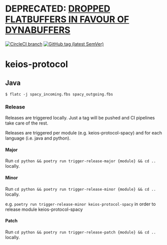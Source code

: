 # DEPRECATED: [DROPPED FLATBUFFERS IN FAVOUR OF DYNABUFFERS](https://github.com/leftshiftone/keios-dynabuffers)

[![CircleCI branch](https://img.shields.io/circleci/project/github/leftshiftone/keios-protocol/master.svg?style=flat-square)](https://circleci.com/gh/leftshiftone/keios-protocol)
[![GitHub tag (latest SemVer)](https://img.shields.io/github/tag/leftshiftone/keios-protocol.svg?style=flat-square)](https://github.com/leftshiftone/keios-protocol/tags)

# keios-protocol

## Java
`$ flatc -j spacy_incoming.fbs spacy_outgoing.fbs`

### Release

Releases are triggered locally. Just a tag will be pushed and CI pipelines take care of the rest.

Releases are triggered per module (e.g. keios-protocol-spacy) and for each language (i.e. java and python).

#### Major
Run `cd python && poetry run trigger-release-major {module} && cd ..` locally.

#### Minor
Run `cd python && poetry run trigger-release-minor {module} && cd ..` locally.
 
e.g. `poetry run trigger-release-minor keios-protocol-spacy` in order to release module keios-protocol-spacy

#### Patch
Run `cd python && poetry run trigger-release-patch {module} && cd ..` locally.
